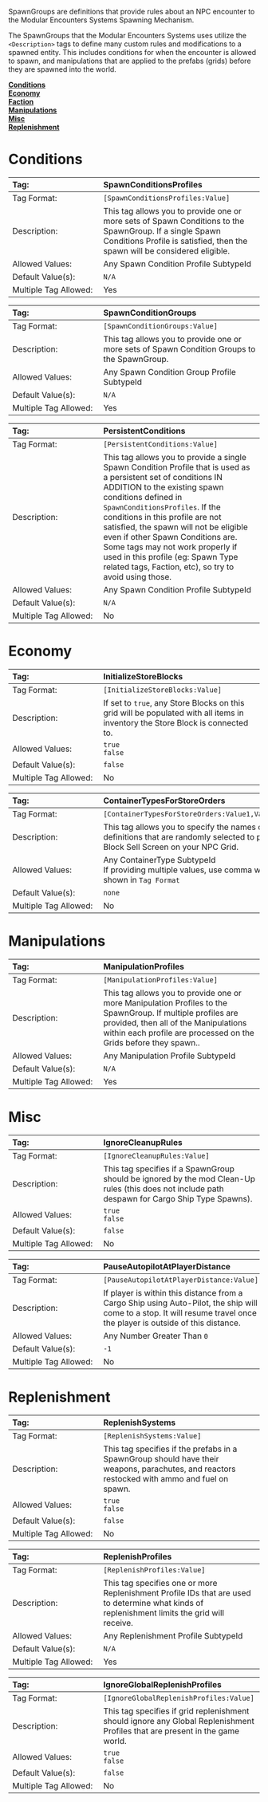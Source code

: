 SpawnGroups are definitions that provide rules about an NPC encounter to the Modular Encounters Systems Spawning Mechanism.

The SpawnGroups that the Modular Encounters Systems uses utilize the `<Description>` tags to define many custom rules and modifications to a spawned entity. This includes conditions for when the encounter is allowed to spawn, and manipulations that are applied to the prefabs (grids) before they are spawned into the world.



[**Conditions**](#)  
[**Economy**](#Economy)  
[**Faction**](#Faction)  
[**Manipulations**](#)  
[**Misc**](#Misc)  
[**Replenishment**](#)  

# Conditions

<!-- SpawnConditionsProfiles-->
|Tag:&nbsp;&nbsp;&nbsp;&nbsp;&nbsp;&nbsp;&nbsp;&nbsp;&nbsp;&nbsp;&nbsp;&nbsp;&nbsp;&nbsp;&nbsp;&nbsp;&nbsp;&nbsp;&nbsp;&nbsp;&nbsp;&nbsp;&nbsp;&nbsp;&nbsp;&nbsp;&nbsp;&nbsp;&nbsp;&nbsp;&nbsp;|SpawnConditionsProfiles|
|:----|:----|
|Tag Format:|`[SpawnConditionsProfiles:Value]`|
|Description:|This tag allows you to provide one or more sets of Spawn Conditions to the SpawnGroup. If a single Spawn Conditions Profile is satisfied, then the spawn will be considered eligible.|
|Allowed Values:|Any Spawn Condition Profile SubtypeId|
|Default Value(s):|`N/A`|
|Multiple Tag Allowed:|Yes|

<!-- SpawnConditionGroups-->
|Tag:&nbsp;&nbsp;&nbsp;&nbsp;&nbsp;&nbsp;&nbsp;&nbsp;&nbsp;&nbsp;&nbsp;&nbsp;&nbsp;&nbsp;&nbsp;&nbsp;&nbsp;&nbsp;&nbsp;&nbsp;&nbsp;&nbsp;&nbsp;&nbsp;&nbsp;&nbsp;&nbsp;&nbsp;&nbsp;&nbsp;&nbsp;|SpawnConditionGroups|
|:----|:----|
|Tag Format:|`[SpawnConditionGroups:Value]`|
|Description:|This tag allows you to provide one or more sets of Spawn Condition Groups to the SpawnGroup.|
|Allowed Values:|Any Spawn Condition Group Profile SubtypeId|
|Default Value(s):|`N/A`|
|Multiple Tag Allowed:|Yes|

<!-- PersistentConditions-->
|Tag:&nbsp;&nbsp;&nbsp;&nbsp;&nbsp;&nbsp;&nbsp;&nbsp;&nbsp;&nbsp;&nbsp;&nbsp;&nbsp;&nbsp;&nbsp;&nbsp;&nbsp;&nbsp;&nbsp;&nbsp;&nbsp;&nbsp;&nbsp;&nbsp;&nbsp;&nbsp;&nbsp;&nbsp;&nbsp;&nbsp;&nbsp;|PersistentConditions|
|:----|:----|
|Tag Format:|`[PersistentConditions:Value]`|
|Description:|This tag allows you to provide a single Spawn Condition Profile that is used as a persistent set of conditions IN ADDITION to the existing spawn conditions defined in `SpawnConditionsProfiles`. If the conditions in this profile are not satisfied, the spawn will not be eligible even if other Spawn Conditions are. Some tags may not work properly if used in this profile (eg: Spawn Type related tags, Faction, etc), so try to avoid using those.|
|Allowed Values:|Any Spawn Condition Profile SubtypeId|
|Default Value(s):|`N/A`|
|Multiple Tag Allowed:|No|


# Economy

<!-- InitializeStoreBlocks  -->
|Tag:&nbsp;&nbsp;&nbsp;&nbsp;&nbsp;&nbsp;&nbsp;&nbsp;&nbsp;&nbsp;&nbsp;&nbsp;&nbsp;&nbsp;&nbsp;&nbsp;&nbsp;&nbsp;&nbsp;&nbsp;&nbsp;&nbsp;&nbsp;&nbsp;&nbsp;&nbsp;&nbsp;&nbsp;&nbsp;&nbsp;&nbsp;|InitializeStoreBlocks|
|:----|:----|
|Tag Format:|`[InitializeStoreBlocks:Value]`|
|Description:|If set to `true`, any Store Blocks on this grid will be populated with all items in inventory the Store Block is connected to.|
|Allowed Values:|`true`<br>`false`|
|Default Value(s):|`false`|
|Multiple Tag Allowed:|No|

<!-- ContainerTypesForStoreOrders  -->
|Tag:&nbsp;&nbsp;&nbsp;&nbsp;&nbsp;&nbsp;&nbsp;&nbsp;&nbsp;&nbsp;&nbsp;&nbsp;&nbsp;&nbsp;&nbsp;&nbsp;&nbsp;&nbsp;&nbsp;&nbsp;&nbsp;&nbsp;&nbsp;&nbsp;&nbsp;&nbsp;&nbsp;&nbsp;&nbsp;&nbsp;&nbsp;|ContainerTypesForStoreOrders|
|:----|:----|
|Tag Format:|`[ContainerTypesForStoreOrders:Value1,Value2,Value3,etc]`|
|Description:|This tag allows you to specify the names of ContainerType definitions that are randomly selected to populate the Store Block Sell Screen on your NPC Grid.|
|Allowed Values:|Any ContainerType SubtypeId<br>If providing multiple values, use comma with no spaces as shown in `Tag Format`|
|Default Value(s):|`none`|
|Multiple Tag Allowed:|No|


# Manipulations  

<!-- ManipulationProfiles-->
|Tag:&nbsp;&nbsp;&nbsp;&nbsp;&nbsp;&nbsp;&nbsp;&nbsp;&nbsp;&nbsp;&nbsp;&nbsp;&nbsp;&nbsp;&nbsp;&nbsp;&nbsp;&nbsp;&nbsp;&nbsp;&nbsp;&nbsp;&nbsp;&nbsp;&nbsp;&nbsp;&nbsp;&nbsp;&nbsp;&nbsp;&nbsp;|ManipulationProfiles|
|:----|:----|
|Tag Format:|`[ManipulationProfiles:Value]`|
|Description:|This tag allows you to provide one or more Manipulation Profiles to the SpawnGroup. If multiple profiles are provided, then all of the Manipulations within each profile are processed on the Grids before they spawn..|
|Allowed Values:|Any Manipulation Profile SubtypeId|
|Default Value(s):|`N/A`|
|Multiple Tag Allowed:|Yes|


# Misc

<!-- IgnoreCleanupRules  -->
|Tag:&nbsp;&nbsp;&nbsp;&nbsp;&nbsp;&nbsp;&nbsp;&nbsp;&nbsp;&nbsp;&nbsp;&nbsp;&nbsp;&nbsp;&nbsp;&nbsp;&nbsp;&nbsp;&nbsp;&nbsp;&nbsp;&nbsp;&nbsp;&nbsp;&nbsp;&nbsp;&nbsp;&nbsp;&nbsp;&nbsp;&nbsp;|IgnoreCleanupRules|
|:----|:----|
|Tag Format:|`[IgnoreCleanupRules:Value]`|
|Description:|This tag specifies if a SpawnGroup should be ignored by the mod Clean-Up rules (this does not include path despawn for Cargo Ship Type Spawns).|
|Allowed Values:|`true`<br>`false`|
|Default Value(s):|`false`|
|Multiple Tag Allowed:|No|

<!-- PauseAutopilotAtPlayerDistance  -->
|Tag:&nbsp;&nbsp;&nbsp;&nbsp;&nbsp;&nbsp;&nbsp;&nbsp;&nbsp;&nbsp;&nbsp;&nbsp;&nbsp;&nbsp;&nbsp;&nbsp;&nbsp;&nbsp;&nbsp;&nbsp;&nbsp;&nbsp;&nbsp;&nbsp;&nbsp;&nbsp;&nbsp;&nbsp;&nbsp;&nbsp;&nbsp;|PauseAutopilotAtPlayerDistance|
|:----|:----|
|Tag Format:|`[PauseAutopilotAtPlayerDistance:Value]`|
|Description:|If player is within this distance from a Cargo Ship using Auto-Pilot, the ship will come to a stop. It will resume travel once the player is outside of this distance.|
|Allowed Values:|Any Number Greater Than `0`|
|Default Value(s):|`-1`|
|Multiple Tag Allowed:|No|


# Replenishment

<!-- ReplenishSystems  -->
|Tag:&nbsp;&nbsp;&nbsp;&nbsp;&nbsp;&nbsp;&nbsp;&nbsp;&nbsp;&nbsp;&nbsp;&nbsp;&nbsp;&nbsp;&nbsp;&nbsp;&nbsp;&nbsp;&nbsp;&nbsp;&nbsp;&nbsp;&nbsp;&nbsp;&nbsp;&nbsp;&nbsp;&nbsp;&nbsp;&nbsp;&nbsp;|ReplenishSystems|
|:----|:----|
|Tag Format:|`[ReplenishSystems:Value]`|
|Description:|This tag specifies if the prefabs in a SpawnGroup should have their weapons, parachutes, and reactors restocked with ammo and fuel on spawn.|
|Allowed Values:|`true`<br>`false`|
|Default Value(s):|`false`|
|Multiple Tag Allowed:|No|

<!-- ReplenishProfiles-->
|Tag:&nbsp;&nbsp;&nbsp;&nbsp;&nbsp;&nbsp;&nbsp;&nbsp;&nbsp;&nbsp;&nbsp;&nbsp;&nbsp;&nbsp;&nbsp;&nbsp;&nbsp;&nbsp;&nbsp;&nbsp;&nbsp;&nbsp;&nbsp;&nbsp;&nbsp;&nbsp;&nbsp;&nbsp;&nbsp;&nbsp;&nbsp;|ReplenishProfiles|
|:----|:----|
|Tag Format:|`[ReplenishProfiles:Value]`|
|Description:|This tag specifies one or more Replenishment Profile IDs that are used to determine what kinds of replenishment limits the grid will receive.|
|Allowed Values:|Any Replenishment Profile SubtypeId|
|Default Value(s):|`N/A`|
|Multiple Tag Allowed:|Yes|

<!-- IgnoreGlobalReplenishProfiles-->
|Tag:&nbsp;&nbsp;&nbsp;&nbsp;&nbsp;&nbsp;&nbsp;&nbsp;&nbsp;&nbsp;&nbsp;&nbsp;&nbsp;&nbsp;&nbsp;&nbsp;&nbsp;&nbsp;&nbsp;&nbsp;&nbsp;&nbsp;&nbsp;&nbsp;&nbsp;&nbsp;&nbsp;&nbsp;&nbsp;&nbsp;&nbsp;|IgnoreGlobalReplenishProfiles|
|:----|:----|
|Tag Format:|`[IgnoreGlobalReplenishProfiles:Value]`|
|Description:|This tag specifies if grid replenishment should ignore any Global Replenishment Profiles that are present in the game world.|
|Allowed Values:|`true`<br>`false`|
|Default Value(s):|`false`|
|Multiple Tag Allowed:|No|
